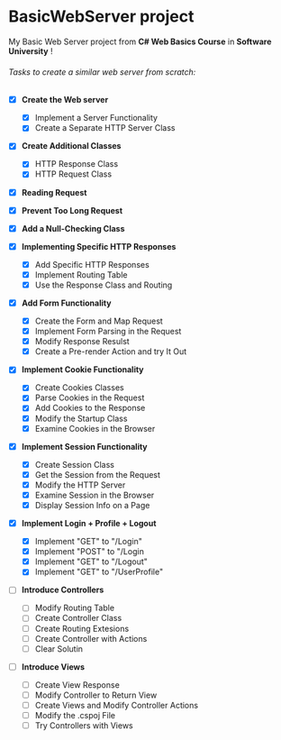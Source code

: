 # BasicWebServer project

My Basic Web Server project from **C# Web Basics Course** in **Software University** ! 



###### Tasks to create a similar web server from scratch:

- [x] **Create the Web server**
	- [x] Implement a Server Functionality
	- [x] Create a Separate HTTP Server Class

- [x] **Create Additional Classes**
	- [x] HTTP Response Class 
	- [x] HTTP Request Class 

- [x] **Reading Request**

- [x] **Prevent Too Long Request**

- [x] **Add a Null-Checking Class**

- [x] **Implementing Specific HTTP Responses**
	- [x] Add Specific HTTP Responses
	- [x] Implement Routing Table
	- [x] Use the Response Class and Routing

- [x] **Add Form Functionality**
	- [x] Create the Form and Map Request
	- [x] Implement Form Parsing in the Request
	- [x] Modify Response Resulst
	- [x] Create a Pre-render Action and try It Out

- [x] **Implement Cookie Functionality**
	- [x] Create Cookies Classes
	- [x] Parse Cookies in the Request
	- [x] Add Cookies to the Response
	- [x] Modify the Startup Class
	- [x] Examine Cookies in the Browser

- [x] **Implement Session Functionality**
	- [x] Create Session Class
	- [x] Get the Session from the Request
	- [x] Modify the HTTP Server
	- [x] Examine Session in the Browser
	- [x] Display Session Info on a Page

- [x] **Implement Login + Profile + Logout**
	- [x] Implement "GET" to "/Login"
	- [x] Implement "POST" to "/Login
	- [x] Implement "GET" to "/Logout"
	- [x] Implement "GET" to "/UserProfile"

- [ ] **Introduce Controllers**
	- [ ] Modify Routing Table
	- [ ] Create Controller Class
	- [ ] Create Routing Extesions 
	- [ ] Create Controller with Actions
	- [ ] Clear Solutin

- [ ] **Introduce Views**
	- [ ] Create View Response 
	- [ ] Modify Controller to Return View
	- [ ] Create Views and Modify Controller Actions
	- [ ] Modify the .cspoj File
	- [ ] Try Controllers with Views